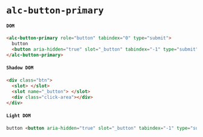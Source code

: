 # `alc-button-primary`

#### `DOM`

```html
<alc-button-primary role="button" tabindex="0" type="submit">
  button
  <button aria-hidden="true" slot="_button" tabindex="-1" type="submit"></button>
</alc-button-primary>
```

#### `Shadow DOM`

```html
<div class="btn">
  <slot> </slot>
  <slot name="_button"> </slot>
  <div class="click-area"></div>
</div>
```

#### `Light DOM`

```html
button <button aria-hidden="true" slot="_button" tabindex="-1" type="submit"></button>
```
